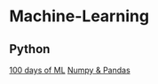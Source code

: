 # Machine-Learning

## Python
[100 days of ML](https://github.com/MLEveryday/100-Days-Of-ML-Code)
[Numpy & Pandas](https://morvanzhou.github.io/tutorials/data-manipulation/np-pd/)
